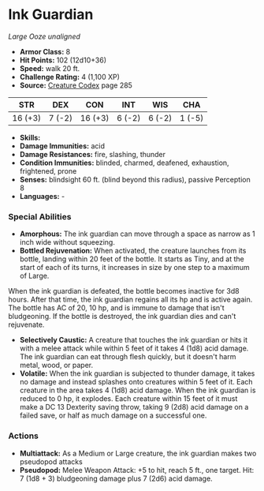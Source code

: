# Ink Guardian

*Large* *Ooze* *unaligned*

- **Armor Class:** 8
- **Hit Points:** 102 (12d10+36)
- **Speed:** walk 20 ft.
- **Challenge Rating:** 4 (1,100 XP)
- **Source:** [Creature Codex](https://koboldpress.com/kpstore/product/creature-codex-for-5th-edition-dnd) page 285

| STR | DEX | CON | INT | WIS | CHA |
| --- | --- | --- | --- | --- | --- |
| 16 (+3) | 7 (-2) | 16 (+3) | 6 (-2) | 6 (-2) | 1 (-5) |

- **Skills:** 
- **Damage Immunities:** acid
- **Damage Resistances:** fire, slashing, thunder
- **Condition Immunities:** blinded, charmed, deafened, exhaustion, frightened, prone
- **Senses:** blindsight 60 ft. (blind beyond this radius), passive Perception 8
- **Languages:** -

### Special Abilities

- **Amorphous:** The ink guardian can move through a space as narrow as 1 inch wide without squeezing.
- **Bottled Rejuvenation:** When activated, the creature launches from its bottle, landing within 20 feet of the bottle. It starts as Tiny, and at the start of each of its turns, it increases in size by one step to a maximum of Large.

When the ink guardian is defeated, the bottle becomes inactive for 3d8 hours. After that time, the ink guardian regains all its hp and is active again. The bottle has AC of 20, 10 hp, and is immune to damage that isn't bludgeoning. If the bottle is destroyed, the ink guardian dies and can't rejuvenate.
- **Selectively Caustic:** A creature that touches the ink guardian or hits it with a melee attack while within 5 feet of it takes 4 (1d8) acid damage. The ink guardian can eat through flesh quickly, but it doesn't harm metal, wood, or paper.
- **Volatile:** When the ink guardian is subjected to thunder damage, it takes no damage and instead splashes onto creatures within 5 feet of it. Each creature in the area takes 4 (1d8) acid damage. When the ink guardian is reduced to 0 hp, it explodes. Each creature within 15 feet of it must make a DC 13 Dexterity saving throw, taking 9 (2d8) acid damage on a failed save, or half as much damage on a successful one.

### Actions

- **Multiattack:** As a Medium or Large creature, the ink guardian makes two pseudopod attacks
- **Pseudopod:** Melee Weapon Attack: +5 to hit, reach 5 ft., one target. Hit: 7 (1d8 + 3) bludgeoning damage plus 7 (2d6) acid damage.


